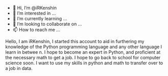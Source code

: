 - 👋 Hi, I’m @iRKenshin
- 👀 I’m interested in ...
- 🌱 I’m currently learning ...
- 💞️ I’m looking to collaborate on ...
- 📫 How to reach me ...

<!---
iRKenshin/iRKenshin is a ✨ special ✨ repository because its `README.md` (this file) appears on your GitHub profile.
You can click the Preview link to take a look at your changes.
--->
Hello, I am iRKenshin, I started this account to aid in furthering my knowledge of the Python programming language and any other language I learn in betwee
n. I hope to become an expert in Python, and proficient at the necessary math to get a job. I hope to go back to school for computer science soon. I want 
to use my skills in python and math to transfer over to a job in data. 
